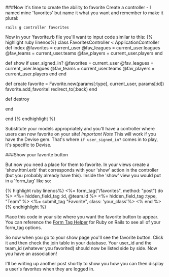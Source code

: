 ###Now it's time to create the ability to favorite
Create a controller - I named mine 'favorites' but name it what you want and remember to make it plural:

	rails g controller favorites

Now in your 'favorite.rb file you'll want to input code similar to this:
{% highlight ruby linenos%}
class FavoritesController < ApplicationController
  def index
    @favorites = current_user
    @fav_leagues = current_user.leagues
    @fav_teams = current_user.teams
    @fav_players = current_user.players
  end
  
  def show
    if user_signed_in?
      @favorites = current_user
      @fav_leagues = current_user.leagues
      @fav_teams = current_user.teams
      @fav_players = current_user.players
    end
  end

  def create
    favorite = Favorite.new(params[:type], current_user,    params[:id])
    favorite.add_favorite!
    redirect_to(:back)
  end

  def destroy
    
  end

end
{% endhighlight %}

Substitute your models appropriately and you'll have a controller where users can now favorite on your site! *Important Note* This will work if you have the Devise gem. That's where `if user_signed_in?` comes in to play, it's specific to Devise.

###Show your favorite button

But now you need a place for them to favorite. In your views create a 'show.html.erb' that corresponds with your 'show' action in the controller (but you probably already have this). Inside the 'show' view you would put in a 'form_tag' like so:

{% highlight ruby linenos%}
<%= form_tag("/favorites", method: "post") do %>
    <%= hidden_field_tag :id, @team.id %>
    <%= hidden_field_tag :type, "Team" %>
    <%= submit_tag "Favorite", class: 'your_class'%>
<% end %>
{% endhighlight %}
  
Place this code in your site where you want the favorite button to appear. You can reference the [Form Tag Helper](http://api.rubyonrails.org/classes/ActionView/Helpers/FormTagHelper.html#method-i-submit_tag) for Ruby on Rails to see all of your form_tag options.

So now when you go to your show page you'll see the favorite button. Click it and then check the join table in your database. Your user_id and the team_id (whatever you favorited) should now be listed side by side. Now you have an association! 

I'll be writing up another post shortly to show you how you can then display a user's favorites when they are logged in.